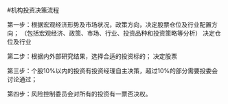 
#机构投资决策流程

第一步：根据宏观经济形势及市场状况，政策方向，决定股票仓位及行业配置方向； 
（包括宏观经济、政策、市场、行业、投资品种和投资策略等分析）
决定仓位及行业

第二步：根据内外部研究结果，选择合适的投资标的； 
决定股票

第三步：个股10%以内的投资有投资经理自主决策，超过10%的部分需要投委会讨论通过； 

第四步：风险控制委员会对所有的投资有一票否决权。


